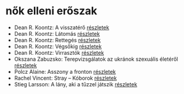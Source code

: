 # nők elleni erőszak

- Dean R. Koontz: A visszatérő [részletek](_details/%7Bopf.creator%7D.md#id_1095)
- Dean R. Koontz: Látomás [részletek](_details/%7Bopf.creator%7D.md#id_1081)
- Dean R. Koontz: Rettegés [részletek](_details/%7Bopf.creator%7D.md#id_1076)
- Dean R. Koontz: Végsőkig [részletek](_details/%7Bopf.creator%7D.md#id_1071)
- Dean R. Koontz: Virrasztók [részletek](_details/%7Bopf.creator%7D.md#id_1070)
- Okszana Zabuzsko: Terepvizsgálatok az ukránok szexuális életéről [részletek](_details/%7Bopf.creator%7D.md#id_468)
- Polcz Alaine: Asszony a fronton [részletek](_details/%7Bopf.creator%7D.md#id_1443)
- Rachel Vincent: Stray – Kóborok [részletek](_details/%7Bopf.creator%7D.md#id_428)
- Stieg Larsson: A lány, aki a tűzzel játszik [részletek](_details/%7Bopf.creator%7D.md#id_26)
